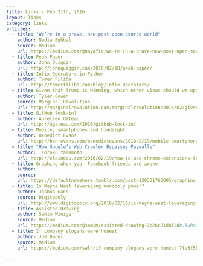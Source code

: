 ```yaml
---
title: Links - Feb 21th, 2016
layout: links
category: links
articles:
  - title: "We’re in a brave, new post open source world"
    author: Nadia Eghbal
    source: Medium
    url: https://medium.com/@nayafia/we-re-in-a-brave-new-post-open-source-world-56ef46d152a3
  - title: Peak Paper
    author: John Quiggin
    url: http://johnquiggin.com/2016/02/18/peak-paper/
  - title: Infix Operators in Python
    author: Tomer Filiba
    url: http://tomerfiliba.com/blog/Infix-Operators/
  - title: Given that Trump is winning, which other views should we update?
    author: Tyler Cowen
    source: Marginal Revolution
    url: http://marginalrevolution.com/marginalrevolution/2016/02/given-that-trump-is-winning-which-views-should-we-update.html#sthash.TVW7nRnv.dpuf
  - title: GitHub lock-in?
    author: Aurélien Gâteau
    url: http://agateau.com/2016/github-lock-in/
  - title: Mobile, smartphones and hindsight
    author: Benedict Evans
    url: http://ben-evans.com/benedictevans/2016/2/19/mobile-smartphones-and-hindsight
  - title: "How Google’s Web Crawler Bypasses Paywalls"
    author: Isoroku Yamamoto
    url: http://elaineou.com/2016/02/19/how-to-use-chrome-extensions-to-bypass-paywalls/
  - title: Graphing when your Facebook friends are awake
    author:
    source:
    url: https://defaultnamehere.tumblr.com/post/139351766005/graphing-when-your-facebook-friends-are-awake
  - title: Is Kayne West leveraging monopoly power?
    author: Joshua Gans
    source: Digitopoly
    url: http://www.digitopoly.org/2016/02/16/is-kayne-west-leveraging-monopoly-power/
  - title: Assisted Drawing
    author: Samim Winiger
    source: Medium
    url: https://medium.com/@samim/assisted-drawing-7b26c81daf2d#.kuh6m3abz
  - title: If company slogans were honest
    author: Joe Bagel
    source: Medium
    url: https://medium.com/swlh/if-company-slogans-were-honest-7fa3f5b40977

---
```


